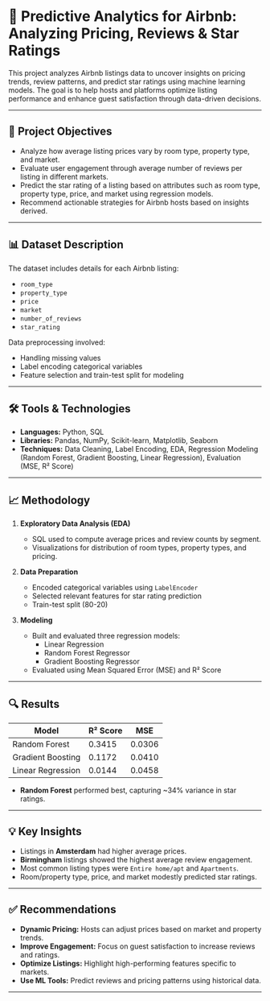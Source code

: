 # 🏡 Predictive Analytics for Airbnb: Analyzing Pricing, Reviews & Star Ratings

This project analyzes Airbnb listings data to uncover insights on pricing trends, review patterns, and predict star ratings using machine learning models. The goal is to help hosts and platforms optimize listing performance and enhance guest satisfaction through data-driven decisions.

---

## 📌 Project Objectives

- Analyze how average listing prices vary by room type, property type, and market.
- Evaluate user engagement through average number of reviews per listing in different markets.
- Predict the star rating of a listing based on attributes such as room type, property type, price, and market using regression models.
- Recommend actionable strategies for Airbnb hosts based on insights derived.

---

## 📊 Dataset Description

The dataset includes details for each Airbnb listing:

- `room_type`
- `property_type`
- `price`
- `market`
- `number_of_reviews`
- `star_rating`

Data preprocessing involved:

- Handling missing values
- Label encoding categorical variables
- Feature selection and train-test split for modeling

---

## 🛠️ Tools & Technologies

- **Languages:** Python, SQL
- **Libraries:** Pandas, NumPy, Scikit-learn, Matplotlib, Seaborn
- **Techniques:** Data Cleaning, Label Encoding, EDA, Regression Modeling (Random Forest, Gradient Boosting, Linear Regression), Evaluation (MSE, R² Score)

---

## 📈 Methodology

1. **Exploratory Data Analysis (EDA)**  
   - SQL used to compute average prices and review counts by segment.
   - Visualizations for distribution of room types, property types, and pricing.

2. **Data Preparation**  
   - Encoded categorical variables using `LabelEncoder`
   - Selected relevant features for star rating prediction
   - Train-test split (80-20)

3. **Modeling**  
   - Built and evaluated three regression models:
     - Linear Regression
     - Random Forest Regressor
     - Gradient Boosting Regressor
   - Evaluated using Mean Squared Error (MSE) and R² Score

---

## 🔍 Results

| Model                  | R² Score | MSE     |
|------------------------|----------|---------|
| Random Forest          | 0.3415   | 0.0306  |
| Gradient Boosting      | 0.1172   | 0.0410  |
| Linear Regression      | 0.0144   | 0.0458  |

- **Random Forest** performed best, capturing ~34% variance in star ratings.

---

## 💡 Key Insights

- Listings in **Amsterdam** had higher average prices.
- **Birmingham** listings showed the highest average review engagement.
- Most common listing types were `Entire home/apt` and `Apartments`.
- Room/property type, price, and market modestly predicted star ratings.

---

## ✅ Recommendations

- **Dynamic Pricing:** Hosts can adjust prices based on market and property trends.
- **Improve Engagement:** Focus on guest satisfaction to increase reviews and ratings.
- **Optimize Listings:** Highlight high-performing features specific to markets.
- **Use ML Tools:** Predict reviews and pricing patterns using historical data.

---
